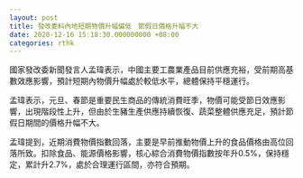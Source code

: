 ```yaml
---
layout: post
title: 發改委料內地短期物價升幅偏低　節假日價格升幅不大
date: 2020-12-16 15:18:30.000000000 +08:00
categories: rthk
---
```


國家發改委新聞發言人孟瑋表示，中國主要工農業產品目前供應充裕，受前期高基數效應影響，預計短期內物價升幅處於較低水平，總體保持平穩運行。

孟瑋表示，元旦、春節是重要民生商品的傳統消費旺季，物價可能受節日效應影響，出現階段性上升，但由於生豬生產供應持續恢復、蔬菜整體供應充足，預計節假日期間的價格升幅不大。

孟瑋提到，近期消費物價指數回落，主要是早前推動物價上升的食品價格由高位回落所致。扣除食品、能源價格影響，核心綜合消費物價指數按年升0.5%，保持穩定，累計升2.7%，處於合理運行區間，亦符合預期。
